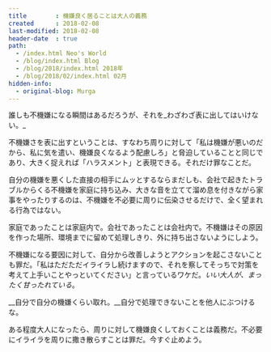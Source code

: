 ```yaml
---
title        : 機嫌良く居ることは大人の義務
created      : 2018-02-08
last-modified: 2018-02-08
header-date  : true
path:
  - /index.html Neo's World
  - /blog/index.html Blog
  - /blog/2018/index.html 2018年
  - /blog/2018/02/index.html 02月
hidden-info:
  - original-blog: Murga
---
```


誰しも不機嫌になる瞬間はあるだろうが、それを_わざわざ表に出してはいけない。_

不機嫌さを表に出すということは、すなわち周りに対して「私は機嫌が悪いのだから、私に気を遣い、機嫌良くなるよう配慮しろ」と脅迫していることと同じであり、大きく捉えれば「ハラスメント」と表現できる。それだけ罪なことだ。

自分の機嫌を悪くした直接の相手にムッとするならまだしも、会社で起きたトラブルからくる不機嫌を家庭に持ち込み、大きな音を立てて溜め息を付きながら家事をやったりするのは、不機嫌を不必要に周りに伝染させるだけで、全く望まれる行為ではない。

家庭であったことは家庭内で。会社であったことは会社内で。不機嫌はその原因を作った場所、環境までに留めて処理しきり、外に持ち出さないようにしよう。

不機嫌になる要因に対して、自分から改善しようとアクションを起こさないことも罪だ。「私はただただイライラし続けますので、それを察してそっちで対策を考えて上手いことやっといてください」と言っているワケだ。_いい大人が、まったく甘ったれている_。

__自分で自分の機嫌くらい取れ。__自分で処理できないことを他人にぶつけるな。

ある程度大人になったら、周りに対して機嫌良くしておくことは義務だ。不必要にイライラを周りに撒き散らすことは罪だ。今すぐ止めよう。
